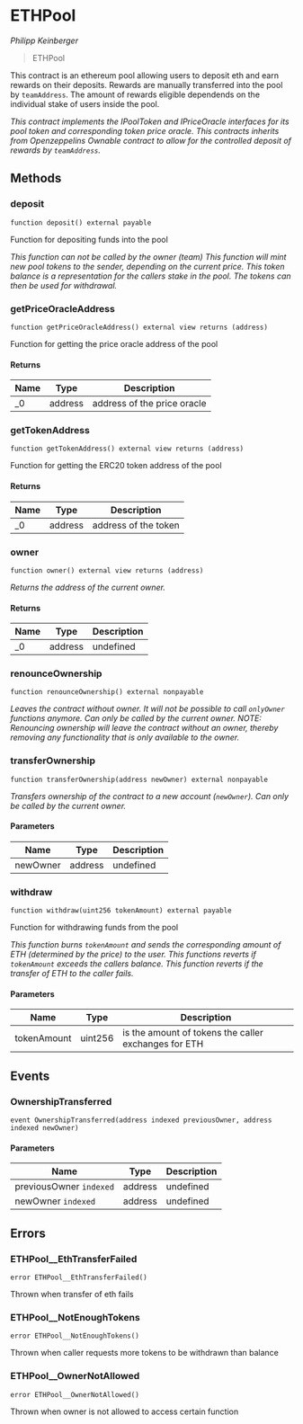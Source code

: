 # ETHPool

*Philipp Keinberger*

> ETHPool

This contract is an ethereum pool allowing users to deposit eth and earn rewards on their deposits. Rewards are manually transferred into the pool by `teamAddress`. The amount of rewards eligible dependends on the individual stake of users inside the pool.

*This contract implements the IPoolToken and IPriceOracle interfaces for its pool token and corresponding token price oracle. This contracts inherits from Openzeppelins Ownable contract to allow for the controlled deposit of rewards by `teamAddress`.*

## Methods

### deposit

```solidity
function deposit() external payable
```

Function for depositing funds into the pool

*This function can not be called by the owner (team) This function will mint new pool tokens to the sender, depending on the current price. This token balance is a representation for the callers stake in the pool. The tokens can then be used for withdrawal.*


### getPriceOracleAddress

```solidity
function getPriceOracleAddress() external view returns (address)
```

Function for getting the price oracle address of the pool




#### Returns

| Name | Type | Description |
|---|---|---|
| _0 | address | address of the price oracle |

### getTokenAddress

```solidity
function getTokenAddress() external view returns (address)
```

Function for getting the ERC20 token address of the pool




#### Returns

| Name | Type | Description |
|---|---|---|
| _0 | address | address of the token |

### owner

```solidity
function owner() external view returns (address)
```



*Returns the address of the current owner.*


#### Returns

| Name | Type | Description |
|---|---|---|
| _0 | address | undefined |

### renounceOwnership

```solidity
function renounceOwnership() external nonpayable
```



*Leaves the contract without owner. It will not be possible to call `onlyOwner` functions anymore. Can only be called by the current owner. NOTE: Renouncing ownership will leave the contract without an owner, thereby removing any functionality that is only available to the owner.*


### transferOwnership

```solidity
function transferOwnership(address newOwner) external nonpayable
```



*Transfers ownership of the contract to a new account (`newOwner`). Can only be called by the current owner.*

#### Parameters

| Name | Type | Description |
|---|---|---|
| newOwner | address | undefined |

### withdraw

```solidity
function withdraw(uint256 tokenAmount) external payable
```

Function for withdrawing funds from the pool

*This function burns `tokenAmount` and sends the corresponding amount of ETH (determined by the price) to the user. This functions reverts if `tokenAmount` exceeds the callers balance. This function reverts if the transfer of ETH to the caller fails.*

#### Parameters

| Name | Type | Description |
|---|---|---|
| tokenAmount | uint256 | is the amount of tokens the caller exchanges for ETH |



## Events

### OwnershipTransferred

```solidity
event OwnershipTransferred(address indexed previousOwner, address indexed newOwner)
```





#### Parameters

| Name | Type | Description |
|---|---|---|
| previousOwner `indexed` | address | undefined |
| newOwner `indexed` | address | undefined |



## Errors

### ETHPool__EthTransferFailed

```solidity
error ETHPool__EthTransferFailed()
```

Thrown when transfer of eth fails




### ETHPool__NotEnoughTokens

```solidity
error ETHPool__NotEnoughTokens()
```

Thrown when caller requests more tokens to be withdrawn than balance




### ETHPool__OwnerNotAllowed

```solidity
error ETHPool__OwnerNotAllowed()
```

Thrown when owner is not allowed to access certain function





